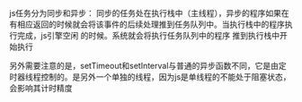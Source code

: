 js任务分为同步和异步：
	同步的任务处在执行栈中（主线程），异步的程序如果在有相应返回的时候就会将该事件的后续处理推到任务队列中。当执行栈中的程序执行完成，js引擎空闲 的时候。系统就会将执行任务队列中的程序
	推到执行栈中开始执行
	
另外需要注意的是，setTimeout和setInterval与普通的异步函数不同，它是由定时器线程控制的。是另外一个单独的线程，因为js是单线程的不能处于阻塞状态，会影响其计时精度